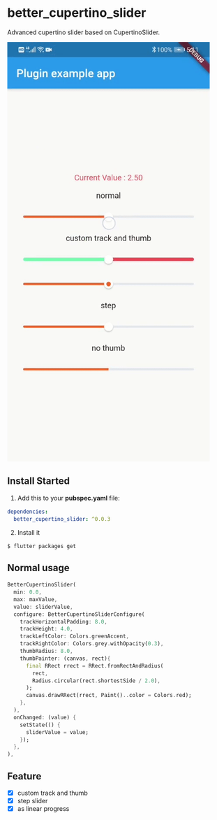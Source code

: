 # better_cupertino_slider

Advanced cupertino slider based on CupertinoSlider.

<img src="doc/example.gif" border="0" />

## Install Started

1. Add this to your **pubspec.yaml** file:

```yaml
dependencies:
  better_cupertino_slider: ^0.0.3
```

2. Install it

```bash
$ flutter packages get
```

## Normal usage

```dart
BetterCupertinoSlider(
  min: 0.0,
  max: maxValue,
  value: sliderValue,
  configure: BetterCupertinoSliderConfigure(
    trackHorizontalPadding: 8.0,
    trackHeight: 4.0,
    trackLeftColor: Colors.greenAccent,
    trackRightColor: Colors.grey.withOpacity(0.3),
    thumbRadius: 8.0,
    thumbPainter: (canvas, rect){
      final RRect rrect = RRect.fromRectAndRadius(
        rect,
        Radius.circular(rect.shortestSide / 2.0),
      );
      canvas.drawRRect(rrect, Paint()..color = Colors.red);
    },
  ),
  onChanged: (value) {
    setState(() {
      sliderValue = value;
    });
  },
),
```

## Feature
- [x] custom track and thumb
- [x] step slider
- [x] as linear progress
